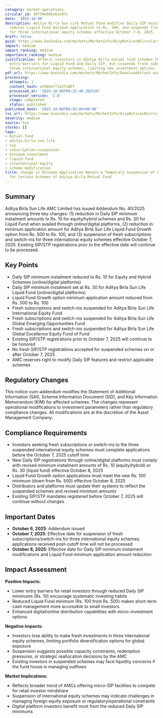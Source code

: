 ```yaml
---
category: market-operations
circular_id: 30f39e08beb1e97c
date: '2025-10-08'
description: Aditya Birla Sun Life Mutual Fund modifies Daily SIP minimum amounts,
  reduces Liquid Fund minimum application to Rs. 100, and suspends fresh subscriptions
  for three international equity schemes effective October 7-8, 2025.
draft: false
guid: https://www.bseindia.com/markets/MarketInfo/DispNoticesNCirculars.aspx?Noticeid={D9F80C12-6E14-4F0D-86EC-6D3EE72B28A0}&noticeno=20251008-1&dt=10/08/2025&icount=1&totcount=12&flag=0
impact: medium
impact_ranking: medium
importance_ranking: medium
justification: Affects investors in Aditya Birla mutual fund schemes through reduced
  entry barriers for Liquid Fund and Daily SIP, but suspends fresh subscriptions for
  three international equity schemes, limiting new investment options.
pdf_url: https://www.bseindia.com/markets/MarketInfo/DownloadAttach.aspx?id=20251008-1&attachedId=754653b2-17f6-41a7-9c2e-dafb3cc1a277
processing:
  attempts: 1
  content_hash: e29dde771d3f186f
  processed_at: '2025-10-08T09:25:40.202520'
  processor_version: '2.0'
  stage: completed
  status: published
published_date: '2025-10-08T06:42:09+00:00'
rss_url: https://www.bseindia.com/markets/MarketInfo/DispNoticesNCirculars.aspx?Noticeid={D9F80C12-6E14-4F0D-86EC-6D3EE72B28A0}&noticeno=20251008-1&dt=10/08/2025&icount=1&totcount=12&flag=0
severity: medium
source: bse
stocks: []
tags:
- mutual-fund
- aditya-birla-sun-life
- sip
- subscription-suspension
- minimum-investment
- liquid-fund
- international-equity
- scheme-modification
title: Change in Minimum Application Amount & Temporary Suspension of Fresh Subscriptions
  for Certain Schemes of Aditya Birla Mutual Fund
---
```


## Summary

Aditya Birla Sun Life AMC Limited has issued Addendum No. 40/2025 announcing three key changes: (1) reduction in Daily SIP minimum instalment amounts to Rs. 10 for equity/hybrid schemes and Rs. 30 for Liquid Fund when availed through online/digital platforms, (2) reduction in minimum application amount for Aditya Birla Sun Life Liquid Fund Growth option from Rs. 500 to Rs. 100, and (3) suspension of fresh subscriptions and switch-ins for three international equity schemes effective October 7, 2025. Existing SIP/STP registrations prior to the effective date will continue to be processed.

## Key Points

- Daily SIP minimum instalment reduced to Rs. 10 for Equity and Hybrid Schemes (online/digital platforms)
- Daily SIP minimum instalment set at Rs. 30 for Aditya Birla Sun Life Liquid Fund (online/digital platforms)
- Liquid Fund Growth option minimum application amount reduced from Rs. 500 to Rs. 100
- Fresh subscriptions and switch-ins suspended for Aditya Birla Sun Life International Equity Fund
- Fresh subscriptions and switch-ins suspended for Aditya Birla Sun Life Global Emerging Opportunities Fund
- Fresh subscriptions and switch-ins suspended for Aditya Birla Sun Life Global Excellence Equity Fund of Fund
- Existing SIP/STP registrations prior to October 7, 2025 will continue to be honored
- No fresh SIP/STP registrations accepted for suspended schemes on or after October 7, 2025
- AMC reserves right to modify Daily SIP features and restrict applicable schemes

## Regulatory Changes

This notice-cum-addendum modifies the Statement of Additional Information (SAI), Scheme Information Document (SID), and Key Information Memorandum (KIM) for affected schemes. The changes represent operational modifications to investment parameters rather than regulatory compliance changes. All modifications are at the discretion of the Asset Management Company.

## Compliance Requirements

- Investors seeking fresh subscriptions or switch-ins to the three suspended international equity schemes must complete applications before the October 7, 2025 cutoff time
- New Daily SIP registrations through online/digital platforms must comply with revised minimum instalment amounts of Rs. 10 (equity/hybrid) or Rs. 30 (liquid fund) effective October 8, 2025
- Liquid Fund Growth option applications must meet the new Rs. 100 minimum (down from Rs. 500) effective October 8, 2025
- Distributors and platforms must update their systems to reflect the suspended schemes and revised minimum amounts
- Existing SIP/STP mandates registered before October 7, 2025 will continue without changes

## Important Dates

- **October 6, 2025**: Addendum issued
- **October 7, 2025**: Effective date for suspension of fresh subscriptions/switch-ins for three international equity schemes; applications received post-cutoff time will not be processed
- **October 8, 2025**: Effective date for Daily SIP minimum instalment modifications and Liquid Fund minimum application amount reduction

## Impact Assessment

**Positive Impacts:**
- Lower entry barriers for retail investors through reduced Daily SIP minimums (Rs. 10) encourage systematic investing habits
- Reduced Liquid Fund minimum (Rs. 100 from Rs. 500) makes short-term cash management more accessible to small investors
- Enhanced digital/online distribution capabilities with micro-investment options

**Negative Impacts:**
- Investors lose ability to make fresh investments in three international equity schemes, limiting portfolio diversification options for global exposure
- Suspension suggests possible capacity constraints, redemption pressures, or strategic reallocation decisions by the AMC
- Existing investors in suspended schemes may face liquidity concerns if the fund house is managing outflows

**Market Implications:**
- Reflects broader trend of AMCs offering micro-SIP facilities to compete for retail investor mindshare
- Suspension of international equity schemes may indicate challenges in managing foreign equity exposure or regulatory/operational constraints
- Digital platform investors benefit most from the reduced Daily SIP minimums